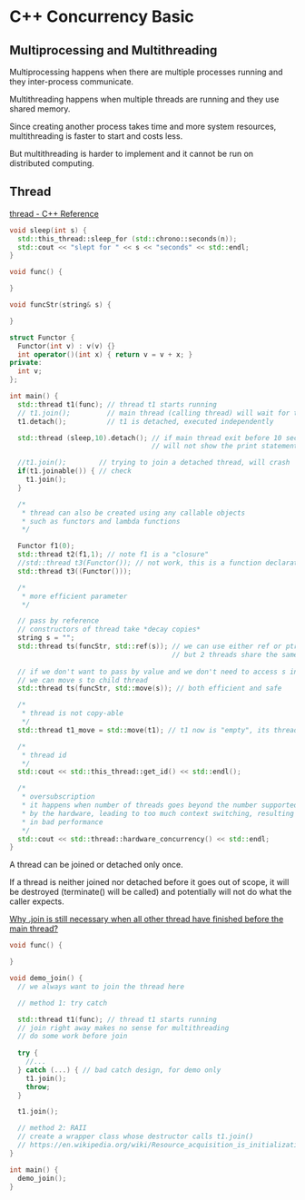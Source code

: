 # C++ Concurrency Basic

## Multiprocessing and Multithreading

Multiprocessing happens when there are multiple processes running
and they inter-process communicate.

Multithreading happens when multiple threads are running and
they use shared memory.

Since creating another process takes time and more system resources,
multithreading is faster to start and costs less.

But multithreading is harder to implement and it cannot be run on
distributed computing.

## Thread

[thread - C++ Reference](http://www.cplusplus.com/reference/thread/thread/)

```cpp
void sleep(int s) {
  std::this_thread::sleep_for (std::chrono::seconds(n));
  std::cout << "slept for " << s << "seconds" << std::endl;
}

void func() {

}

void funcStr(string& s) {

}

struct Functor {
  Functor(int v) : v(v) {}
  int operator()(int x) { return v = v + x; }
private:
  int v;
};

int main() {
  std::thread t1(func); // thread t1 starts running
  // t1.join();         // main thread (calling thread) will wait for t1 to finish
  t1.detach();          // t1 is detached, executed independently

  std::thread (sleep,10).detach(); // if main thread exit before 10 seconds
                                   // will not show the print statement

  //t1.join();        // trying to join a detached thread, will crash
  if(t1.joinable()) { // check
    t1.join();
  }

  /*
   * thread can also be created using any callable objects
   * such as functors and lambda functions
   */

  Functor f1(0);
  std::thread t2(f1,1); // note f1 is a "closure"
  //std::thread t3(Functor()); // not work, this is a function declaration
  std::thread t3((Functor()));

  /*
   * more efficient parameter
   */

  // pass by reference
  // constructors of thread take *decay copies*
  string s = "";
  std::thread ts(funcStr, std::ref(s)); // we can use either ref or ptr (ptr way not shown)
                                        // but 2 threads share the same memory, potential data race
  
  // if we don't want to pass by value and we don't need to access s in calling thread later
  // we can move s to child thread
  std::thread ts(funcStr, std::move(s)); // both efficient and safe

  /*
   * thread is not copy-able
   */
  std::thread t1_move = std::move(t1); // t1 now is "empty", its thread is now owned by t1_move

  /*
   * thread id
   */
  std::cout << std::this_thread::get_id() << std::endl();

  /*
   * oversubscription
   * it happens when number of threads goes beyond the number supported
   * by the hardware, leading to too much context switching, resulting
   * in bad performance
   */
  std::cout << std::thread::hardware_concurrency() << std::endl;
}
```

A thread can be joined or detached only once.

If a thread is neither joined nor detached before it goes out of scope,
it will be destroyed (terminate() will be called)
and potentially will not do what the caller expects.

[Why .join is still necessary when all other thread have finished before the main thread?](https://stackoverflow.com/questions/22905207/why-join-is-still-necessary-when-all-other-thread-have-finished-before-the-main)

```cpp
void func() {

}

void demo_join() {
  // we always want to join the thread here

  // method 1: try catch

  std::thread t1(func); // thread t1 starts running
  // join right away makes no sense for multithreading
  // do some work before join
  
  try {
    //...
  } catch (...) { // bad catch design, for demo only
    t1.join();
    throw;
  }

  t1.join();

  // method 2: RAII
  // create a wrapper class whose destructor calls t1.join()
  // https://en.wikipedia.org/wiki/Resource_acquisition_is_initialization
}

int main() {
  demo_join();
}
```
